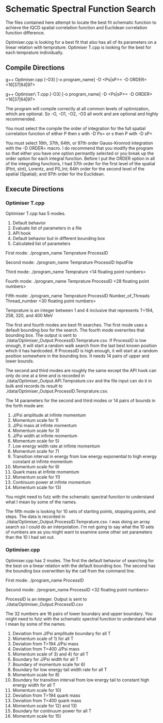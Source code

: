 # Schematic Spectral Function Search

The files contained here attempt to locate the best fit schematic function to achieve the lQCD spatial correlation function and Euclidean correlation function difference.

Optimiser.cpp is looking for a best fit that also has all of its parameters on a linear relation with temprature. Optimiser T.cpp is looking for the best for each temprature individually.

## Compile Directions

g++ Optimiser.cpp \[-O3\] \[-o program_name\] -D \<Ps|sP\>= -D ORDER=\<16|37|64|97\>

g++ Optimiser\ T.cpp \[-O3\] \[-o program\_name\] -D \<Ps|sP\>= -D ORDER=\<16|37|64|97\>

The program will compile correctly at all common levels of optimization, which are optional. So -O, -O1, -O2, -O3 all work and are optional and highly recommended.

You must select the compile the order of integration for the full spatial correlation function of either P then s with -D Ps= or s then P with -D sP=

You must select 16th, 37th, 64th, or 97th order Gauss-Kronrod integration with the -D ORDER= macro. I do recommend that you modify the program so that either you have one option permantly selected or you break up the order option for each integral function. Before I put the ORDER option in all of the integrating functions, I had 37th order for the first level of the spatial (PInt, sInt), Lorentz, and P0_Int; 64th order for the second level of the spatial (Spatial); and 97th order for the Euclidean.

## Execute Directions

### Optimiser T.cpp

Optimiser T.cpp has 5 modes.
1. Default behavior
2. Evaluate list of parameters in a file
3. API hook
4. Default behavior but in different bounding box
5. Calculated list of parameters

First mode: ./program\_name Temprature ProcessID

Second mode: ./program\_name Temprature ProcessID InputFile

Third mode: ./program\_name Temprature \<14 floating point numbers\>

Fourth mode: ./program\_name Temprature ProcessID \<28 floating point numbers\>

Fifth mode: ./program\_name Temprature ProcessID Number\_of\_Threads Thread_number \<30 floating point numbers\>

Temprature is an integer between 1 and 4 inclusive that represents T=194, 258, 320, and 400 MeV

The first and fourth modes are best fit searches. The first mode uses a default bounding box for the search. The fourth mode overwrites that bounding box. The output is sent to ./data/Optimiser_Output.ProcessID.Temprature.csv. If ProcessID is low enough, it will start a random walk search from the last best known position which it has hardcoded. If ProcessID is high enough, it will start at a random position somewhere in the bounding box. It needs 14 pairs of upper and lower bounds.

The second and third modes are roughly the same except the API hook can only do one at a time and is recorded in ./data/Optimiser\_Output.API.Temprature.csv and the file input can do it in bulk and records its result to ./data/Optimiser\_Output.ProcessID.Temprature.csv.

The 14 parameters for the second and third modes or 14 pairs of bounds in the forth mode are:
1. J/Psi amplitude at infinte momentum
2. Momentum scale for 1)
3. J/Psi mass at infinte momentum
4. Momentum scale for 3)
5. J/Psi width at infinte momentum
6. Momentum scale for 5)
7. Low energy width rate at infinte momentum
8. Momentum scale for 7)
9. Transition interval in energy from low energy exponential to high energy constant at infinte momentum
10. Momentum scale for 9)
11. Quark mass at infinte momentum
12. Momentum scale for 11)
13. Continuum power at infinte momentum
14. Momentum scale for 13)

You might need to futz with the schematic spectral function to understand what I mean by some of the names.

The fifth mode is looking for 10 sets of starting points, stopping points, and steps. The data is recorded in ./data/Optimiser_Output.ProcessID.Temprature.csv. I was doing an array search so I could do an interpolation. I'm not going to say what the 10 sets of numbers are as you might want to examine some other set parameters than the 10 I had set out.

### Optimiser.cpp

Optimiser.cpp has 2 modes. The first the default behavior of searching for the best on a linear relation with the default bounding box. The second has the bounding box overwritten by the call from the command line.

First mode: ./program\_name ProcessID

Second mode: ./program\_name ProcessID \<32 floating point numbers\>

ProcessID is an integer. Output is sent to ./data/Optimiser_Output.ProcessID.csv

The 32 numbers are 16 pairs of lower boundary and upper boundary. You might need to futz with the schematic spectral function to understand what I mean by some of the names.
1. Deviation from J/Psi amplitude boundary for all T
2. Momentum scale of 1) for all T
3. Deviation from T=194 J/Psi mass
4. Deviation from T=400 J/Psi mass
5. Momentum scale of 3) and 4) for all T
6. Boundary for J/Psi width for all T
7. Boundary of momentum scale for 6)
8. Boundary for low energy tail width rate for all T
9. Momentum scale for 8)
10. Boundary for transition interval from low energy tail to constant high energy width for all T
11. Momentum scale for 10)
12. Deviation from T=194 quark mass
13. Deviation from T=400 quark mass
14. Momentum scale for 12) and 13)
15. Boundary for continuum power for all T
16. Momentum scale for 15)

